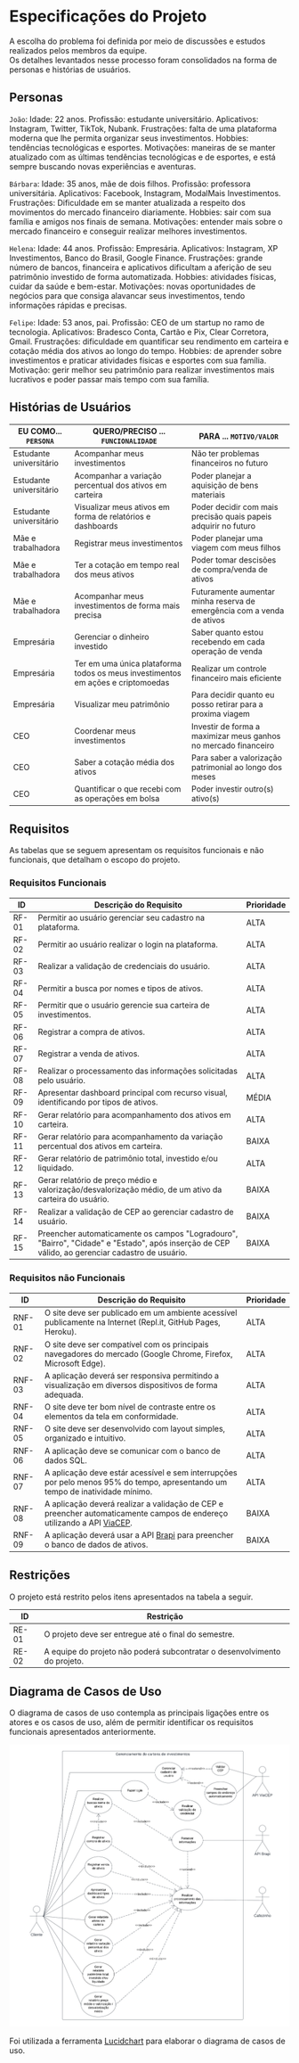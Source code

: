 # Especificações do Projeto

A escolha do problema foi definida por meio de discussões e estudos realizados pelos membros da equipe.  
Os detalhes levantados nesse processo foram consolidados na forma de personas e histórias de usuários.

## Personas

`João`: Idade: 22 anos. Profissão: estudante universitário. Aplicativos: Instagram, Twitter, TikTok, Nubank. Frustrações: falta de uma plataforma moderna que lhe permita organizar seus investimentos. Hobbies: tendências tecnológicas e esportes. Motivações: maneiras de se manter atualizado com as últimas tendências tecnológicas e de esportes, e está sempre buscando novas experiências e aventuras.

`Bárbara`: Idade: 35 anos, mãe de dois filhos. Profissão: professora universitária. Aplicativos: Facebook, Instagram, ModalMais Investimentos. Frustrações: Dificuldade em se manter atualizada a respeito dos movimentos do mercado financeiro diariamente. Hobbies: sair com sua família e amigos nos finais de semana. Motivações: entender mais sobre o mercado financeiro e conseguir realizar melhores investimentos.

`Helena`: Idade: 44 anos. Profissão: Empresária. Aplicativos: Instagram, XP Investimentos, Banco do Brasil, Google Finance. Frustrações: grande número de bancos, financeira e aplicativos dificultam a aferição de seu patrimônio investido de forma automatizada. Hobbies: atividades físicas, cuidar da saúde e bem-estar. Motivações: novas oportunidades de negócios para que consiga alavancar seus investimentos, tendo informações rápidas e precisas.

`Felipe`: Idade: 53 anos, pai. Profissão: CEO de um startup no ramo de tecnologia. Aplicativos: Bradesco Conta, Cartão e Pix, Clear Corretora, Gmail. Frustrações: dificuldade em quantificar seu rendimento em carteira e cotação média dos ativos ao longo do tempo. Hobbies: de aprender sobre investimentos e praticar atividades físicas e esportes com sua família. Motivação: gerir melhor seu patrimônio para realizar investimentos mais lucrativos e poder passar mais tempo com sua família.

## Histórias de Usuários

| EU COMO... `PERSONA`    | QUERO/PRECISO ... `FUNCIONALIDADE`                 | PARA ... `MOTIVO/VALOR`                              |
|-------------------------|----------------------------------------------------|------------------------------------------------------|
| Estudante universitário | Acompanhar meus investimentos                      | Não ter problemas financeiros no futuro              |
| Estudante universitário | Acompanhar a variação percentual dos ativos em carteira | Poder planejar a aquisição de bens materiais    |
| Estudante universitário | Visualizar meus ativos em forma de relatórios e dashboards       | Poder decidir com mais precisão quais papeis adquirir no futuro  |
| Mãe e trabalhadora      | Registrar meus investimentos                       | Poder planejar uma viagem com meus filhos            |
| Mãe e trabalhadora      | Ter a cotação em tempo real dos meus ativos       | Poder tomar descisões de compra/venda de ativos      |
| Mãe e trabalhadora      | Acompanhar meus investimentos de forma mais precisa                            | Futuramente aumentar minha reserva de emergência com a venda de ativos         |
| Empresária              | Gerenciar o dinheiro investido                     | Saber quanto estou recebendo em cada operação de venda           |
| Empresária              | Ter em uma única plataforma todos os meus investimentos em ações e criptomoedas  | Realizar um controle financeiro mais eficiente           |
| Empresária              | Visualizar meu patrimônio                          | Para decidir quanto eu posso retirar para a proxima viagem |
| CEO                     | Coordenar meus investimentos                       | Investir de forma a maximizar meus ganhos no mercado financeiro           |
| CEO                     | Saber a cotação média dos ativos                   | Para saber a valorização patrimonial ao longo dos meses |
| CEO                     | Quantificar o que recebi com as operações em bolsa                           | Poder investir outro(s) ativo(s)      |

## Requisitos

As tabelas que se seguem apresentam os requisitos funcionais e não funcionais, que detalham o escopo do projeto.

### Requisitos Funcionais

|ID    | Descrição do Requisito  | Prioridade |
|------|-----------------------------------------|----|
|RF-01| Permitir ao usuário gerenciar seu cadastro na plataforma. | ALTA |
|RF-02| Permitir ao usuário realizar o login na plataforma. | ALTA |
|RF-03| Realizar a validação de credenciais do usuário. | ALTA | 
|RF-04| Permitir a busca por nomes e tipos de ativos. | ALTA |
|RF-05| Permitir que o usuário gerencie sua carteira de investimentos. | ALTA |
|RF-06| Registrar a compra de ativos. | ALTA |
|RF-07| Registrar a venda de ativos. | ALTA |
|RF-08| Realizar o processamento das informações solicitadas pelo usuário. | ALTA |
|RF-09| Apresentar dashboard principal com recurso visual, identificando por tipos de ativos. | MÉDIA |
|RF-10| Gerar relatório para acompanhamento dos ativos em carteira. | ALTA |
|RF-11| Gerar relatório para acompanhamento da variação percentual dos ativos em carteira. | BAIXA |
|RF-12| Gerar relatório de patrimônio total, investido e/ou liquidado. | ALTA |
|RF-13| Gerar relatório de preço médio e valorização/desvalorização médio, de um ativo da carteira do usuário. | BAIXA |
|RF-14| Realizar a validação de CEP ao gerenciar cadastro de usuário. | BAIXA |
|RF-15| Preencher automaticamente os campos "Logradouro", "Bairro", "Cidade" e "Estado", após inserção de CEP válido, ao gerenciar cadastro de usuário. | BAIXA |



### Requisitos não Funcionais

|ID     | Descrição do Requisito  |Prioridade |
|-------|-------------------------|----|
|RNF-01| O site deve ser publicado em um ambiente acessível publicamente na Internet (Repl.it, GitHub Pages, Heroku).  | ALTA | 
|RNF-02| O site deve ser compatível com os principais navegadores do mercado (Google Chrome, Firefox, Microsoft Edge). | ALTA |
|RNF-03| A aplicação deverá ser responsiva permitindo a visualização em diversos dispositivos de forma adequada. | ALTA |
|RNF-04| O site deve ter bom nível de contraste entre os elementos da tela em conformidade. | ALTA |
|RNF-05| O site deve ser desenvolvido com layout simples, organizado e intuitivo. | ALTA |
|RNF-06| A aplicação deve se comunicar com o banco de dados SQL. | ALTA | 
|RNF-07| A aplicação deve estár acessível e sem interrupções por pelo menos 95% do tempo, apresentando um tempo de inatividade mínimo. | ALTA | 
|RNF-08| A aplicação deverá realizar a validação de CEP e preencher automaticamente campos de endereço utilizando a API [ViaCEP](https://viacep.com.br/). | BAIXA | 
|RNF-09| A aplicação deverá usar a API [Brapi](https://brapi.dev/) para preencher o banco de dados de ativos. | BAIXA | 

## Restrições

O projeto está restrito pelos itens apresentados na tabela a seguir.

|ID| Restrição                                             |
|--|-------------------------------------------------------|
|RE-01| O projeto deve ser entregue até o final do semestre. |
|RE-02| A equipe do projeto não poderá subcontratar o desenvolvimento do projeto. |

## Diagrama de Casos de Uso

O diagrama de casos de uso contempla as principais ligações entre os atores e os casos de uso, além de permitir identificar os requisitos funcionais apresentados anteriormente.

![Diagrama de uso](./img/Diagrama-caso-de-uso.png "Diagrama do sistema")

Foi utilizada a ferramenta [Lucidchart](https://www.lucidchart.com/) para elaborar o diagrama de casos de uso.
